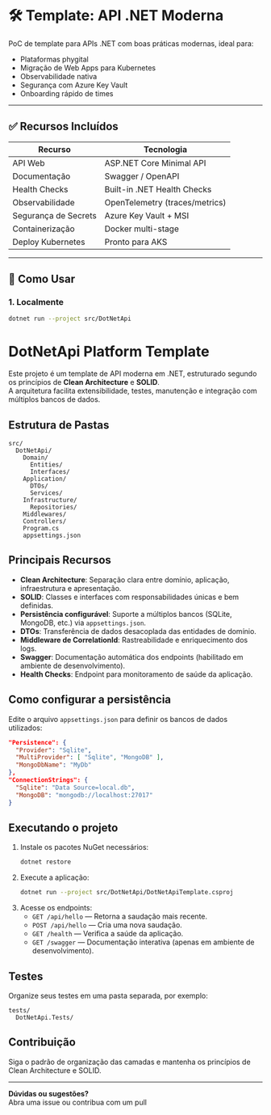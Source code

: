 # 🛠️ Template: API .NET Moderna

PoC de template para APIs .NET com boas práticas modernas, ideal para:

- Plataformas phygital
- Migração de Web Apps para Kubernetes
- Observabilidade nativa
- Segurança com Azure Key Vault
- Onboarding rápido de times

---

## ✅ Recursos Incluídos

| Recurso               | Tecnologia                     |
|-----------------------|--------------------------------|
| API Web               | ASP.NET Core Minimal API       |
| Documentação          | Swagger / OpenAPI              |
| Health Checks         | Built-in .NET Health Checks    |
| Observabilidade       | OpenTelemetry (traces/metrics) |
| Segurança de Secrets  | Azure Key Vault + MSI          |
| Containerização       | Docker multi-stage             |
| Deploy Kubernetes     | Pronto para AKS                |

---

## 🚀 Como Usar

### 1. Localmente

```bash
dotnet run --project src/DotNetApi
```

# DotNetApi Platform Template

Este projeto é um template de API moderna em .NET, estruturado segundo os princípios de **Clean Architecture** e **SOLID**.  
A arquitetura facilita extensibilidade, testes, manutenção e integração com múltiplos bancos de dados.

## Estrutura de Pastas

```
src/
  DotNetApi/
    Domain/
      Entities/
      Interfaces/
    Application/
      DTOs/
      Services/
    Infrastructure/
      Repositories/
    Middlewares/
    Controllers/
    Program.cs
    appsettings.json
```

## Principais Recursos

- **Clean Architecture**: Separação clara entre domínio, aplicação, infraestrutura e apresentação.
- **SOLID**: Classes e interfaces com responsabilidades únicas e bem definidas.
- **Persistência configurável**: Suporte a múltiplos bancos (SQLite, MongoDB, etc.) via `appsettings.json`.
- **DTOs**: Transferência de dados desacoplada das entidades de domínio.
- **Middleware de CorrelationId**: Rastreabilidade e enriquecimento dos logs.
- **Swagger**: Documentação automática dos endpoints (habilitado em ambiente de desenvolvimento).
- **Health Checks**: Endpoint para monitoramento de saúde da aplicação.

## Como configurar a persistência

Edite o arquivo `appsettings.json` para definir os bancos de dados utilizados:

```json
"Persistence": {
  "Provider": "Sqlite",
  "MultiProvider": [ "Sqlite", "MongoDB" ],
  "MongoDbName": "MyDb"
},
"ConnectionStrings": {
  "Sqlite": "Data Source=local.db",
  "MongoDB": "mongodb://localhost:27017"
}
```

## Executando o projeto

1. Instale os pacotes NuGet necessários:
   ```sh
   dotnet restore
   ```
2. Execute a aplicação:
   ```sh
   dotnet run --project src/DotNetApi/DotNetApiTemplate.csproj
   ```
3. Acesse os endpoints:
   - `GET /api/hello` — Retorna a saudação mais recente.
   - `POST /api/hello` — Cria uma nova saudação.
   - `GET /health` — Verifica a saúde da aplicação.
   - `GET /swagger` — Documentação interativa (apenas em ambiente de desenvolvimento).

## Testes

Organize seus testes em uma pasta separada, por exemplo:
```
tests/
  DotNetApi.Tests/
```

## Contribuição

Siga o padrão de organização das camadas e mantenha os princípios de Clean Architecture e SOLID.

---

**Dúvidas ou sugestões?**  
Abra uma issue ou contribua com um pull